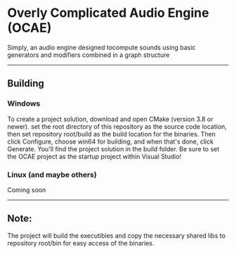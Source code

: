 # Overly Complicated Audio Engine (OCAE)

Simply, an audio engine designed tocompute sounds using basic generators and modifiers combined in a graph structure

---
## Building

### Windows

To create a project solution, download and open CMake (version 3.8 or newer). set the root directory of this repository as the source code location, then set repository root/build as the build location for the binaries.
Then click Configure, choose win64 for building, and when that's done, click Generate. You'll find the project solution in the build folder.
Be sure to set the OCAE project as the startup project within Visual Studio!

### Linux (and maybe others)

Coming soon

---
## Note:

The project will build the executibles and copy the necessary shared libs to repository root/bin for easy access of the binaries.
